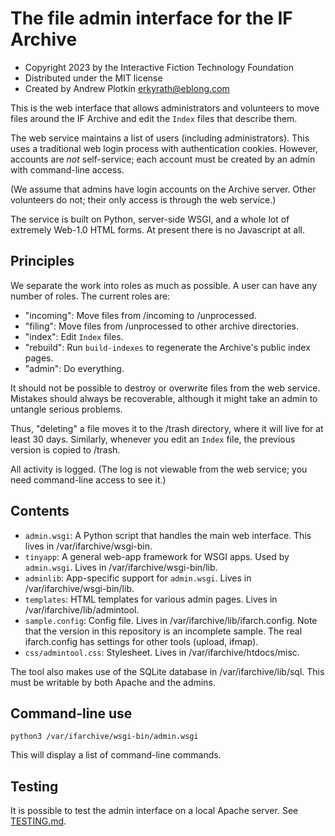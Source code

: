 # The file admin interface for the IF Archive

- Copyright 2023 by the Interactive Fiction Technology Foundation
- Distributed under the MIT license
- Created by Andrew Plotkin <erkyrath@eblong.com>

This is the web interface that allows administrators and volunteers to move files around the IF Archive and edit the `Index` files that describe them.

The web service maintains a list of users (including administrators). This uses a traditional web login process with authentication cookies. However, accounts are *not* self-service; each account must be created by an admin with command-line access.

(We assume that admins have login accounts on the Archive server. Other volunteers do not; their only access is through the web service.)

The service is built on Python, server-side WSGI, and a whole lot of extremely Web-1.0 HTML forms. At present there is no Javascript at all.

## Principles

We separate the work into roles as much as possible. A user can have any number of roles. The current roles are:

- "incoming": Move files from /incoming to /unprocessed.
- "filing": Move files from /unprocessed to other archive directories.
- "index": Edit `Index` files.
- "rebuild": Run `build-indexes` to regenerate the Archive's public index pages.
- "admin": Do everything.

It should not be possible to destroy or overwrite files from the web service. Mistakes should always be recoverable, although it might take an admin to untangle serious problems.

Thus, "deleting" a file moves it to the /trash directory, where it will live for at least 30 days. Similarly, whenever you edit an `Index` file, the previous version is copied to /trash.

All activity is logged. (The log is not viewable from the web service; you need command-line access to see it.)

## Contents

- `admin.wsgi`: A Python script that handles the main web interface. This lives in /var/ifarchive/wsgi-bin.
- `tinyapp`: A general web-app framework for WSGI apps. Used by `admin.wsgi`. Lives in /var/ifarchive/wsgi-bin/lib.
- `adminlib`: App-specific support for `admin.wsgi`. Lives in /var/ifarchive/wsgi-bin/lib.
- `templates`: HTML templates for various admin pages. Lives in /var/ifarchive/lib/admintool.
- `sample.config`: Config file. Lives in /var/ifarchive/lib/ifarch.config. Note that the version in this repository is an incomplete sample. The real ifarch.config has settings for other tools (upload, ifmap).
- `css/admintool.css`: Stylesheet. Lives in /var/ifarchive/htdocs/misc.

The tool also makes use of the SQLite database in /var/ifarchive/lib/sql. This must be writable by both Apache and the admins.

## Command-line use

    python3 /var/ifarchive/wsgi-bin/admin.wsgi

This will display a list of command-line commands.

## Testing

It is possible to test the admin interface on a local Apache server. See [TESTING.md](TESTING.md).

